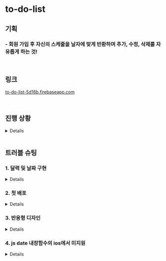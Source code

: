 # to-do-list
<h2>기획</h2>
<h3> - 회원 가입 후 자신의 스케줄을 날자에 맞게 반환하며 추가, 수정, 삭제를 자유롭게 하는 것! </h3>

<br/>

## 링크
<a href="https://to-do-list-5d16b.firebaseapp.com/">to-do-list-5d16b.firebaseapp.com</a>

<br/>

## 진행 상황
<details>
  <ol>
    <h3>(완료)</h3>
    <details>
      <li>로그인 기능 구현 완료</li>
      <li>firebase에 연결 및 todo 저장, 수정, 삭제</li>
      <li>계정별 게시물 보이기</li>
      <li>계정별 데이터 베이스 생성</li>
      <li>해당 날짜에 todo작성 시 날짜 data 저장하여 해당 날짜에만 띄우기 </li>
      <li>완료, 진행중 체크 버튼 구현 및 true, false 데이터 값을 저장 후 get 했을 때도 적용</li>
      <li>input date type에도 날짜 이동하고 게시물 불러 오는 기능 구현</li>
      <li>firebase에 배포</li>
      <li>footer 생성</li>
      <li>업데이트 페이지 생성 및 버전 알림</li>
      <li>admin 계정 및 업데이트 테이블 및 계시물 생성</li>
      <li>비밀번호 변경 및 찾기, 계정 탈퇴 기능</li>
      <li>모바일에서 접속 시 반응형으로 사용하기 편하게 디자인 변경</li>
    </details>
  </ol>
    <ol>
    <h3>(계획)</h3>
    <details>
      <li>게시물 위치 변경 시 DB값 보내고 UX/UI 적용하는 부분 고민 밒 설계</li>
      <li>게시물 위치 변경 적옹하기</li>
      <li>완료하지 못한 스케줄 확인할 수 있는 페이지 완성</li>
      <li>시간 바 넣는 기능 구현</li>
    </details>
  </ol>
</details>

<br/>

## 트러블 슈팅
<h3>1. 달력 및 날짜 구현</h3>
<details>
<h3>트러블 슈팅 해결</h3>
<ol>
  <li>달력 구현을 어떻게 할 것이가? <a href="https://github.com/alaliyo/to-do-list/blob/main/src/components/ToDoListHeader.js">(해결)</a></li>
  <li>이전 달로 넘어갔을 때 달과 최대 일수변화 시 해당 달이 아닌 다른 날의 딸의 최대 일수를 불러옴.<br/>
  (해결) setDate시 직접 달 부분에 +1 또는 -1을 함</li>

  ```javascript
  const [maxDate, setMaxDate] = useState(new Date(year, month, 0).getDate());
  [date, setDate] = useState(new Date().getDate());
  
  // -
  setMaxDate(new Date(year, month-1, 0).getDate());
  setDate(new Date(year, month-1, 0).getDate());
  // +
  setMaxDate(new Date(year, month + 1, 0).getDate());
  ```

  <li>리모컨으로 날짜를 변경해고 글을 작성 시 데이터에 스케줄 날짜를 넣는데 불필요한 코드들이 많아짐<br/>
    (해결) State로 선어하여 하나의 값이 계속 변경되게 하고 다른 부분에 선언하여 사용하는 것으로 해결</li>
  
  ```javascript
  const [scheduleDate, setScheduleDate] = useState(new Date().toLocaleDateString().replace(/\./g, '').replace(/\s/g, '-'));
  
  const dateDown = () => {
      setDate(e => e - 1);
      setScheduleDate(new Date(year, month-1, date-1).toLocaleDateString().replace(/\./g, '').replace(/\s/g, '-'))
  }

  const dateUp = () => {
      setDate(e => e + 1);
      setScheduleDate(new Date(year, month-1, date+1).toLocaleDateString().replace(/\./g, '').replace(/\s/g, '-'))
  }
  // 데이터 전송 시
  createdDate: scheduleDate,
  ```
  
</ol>
</details>


<h3>2. 첫 배포</h3>
<details>
<h4> - 히스토리를 보면 알 수 있지만 많은 시도가 있었다. 여기서 여러가지 문제가 발생했었다. 그러면서 알게 된점.</h4>
<ol>
<li>github page는 한 index만 지원한다. BrowserRouter로 주소를 2개 이상 만들게 되면 메인 페이지를 제외한 다른 페지이는 404가 뜬다. </li>
<li>BrowserRouter를 배포하게 되면 새로고침 또는 다른 페이지 이동시 404가 뜬다.(해결 코드) firebase.json에 적용</li>

```
    "rewrites": [
      {
        "source": "**",
        "destination": "/index.html"
      }
    ]
```

</ol>
</details>


<h3>3. 반응형 디자인</h3>
<details>
<h4> - 반응형 css는 공부만 해봤지 사용은 처음이다.</h4>
<ol>
<li>반응형이 처음이지만 css에 무난하게 적용을 했지만 js의 값을 변경하는 것을 못해 공부함. <br /> (해결) window.innerWidth를 사용해 크기 값을 주고 삼항연산자를 이용해 변경함.</li>
<li>웹 크기가 바뀔 때마가 값을 실시간으로 반환해야 하는데 하는 방법을 몰라 useEffect []에 뭘 넣을지 고민함. <br /> (해결)</li>

```
  const [dispWidSize, setDispWidSize] = useState(window.innerWidth);

  useEffect(()=> {
    const windowResize = () => {
      setDispWidSize(window.innerWidth)
    }
    window.addEventListener(`resize`, windowResize);
  }, []);
```

<li> 반응형 디자인을 구성했지 않아서 어떻게 해야할지 고민 중... 원하는 기능 추가되면 그려봐야 할 듯...</li>
</ol>
</details>


<h3>4. js date 내장함수의 ios에서 미지원 </h3>
<details>
<h4> - moment 라이브러리를 이용해 해결.</h4>
<ol>
<li>반응형을 만들고 안드로이드, ios 환경에서 잘 되는지 확인을 했는데 ios Date 내장함수 미지원으로 인한 오류 발생 <br />
(해결) moment 라이브러리를 활용해서 해결했으며 Date 관련 많은 코드들이 수정되고 위치도 변경하여 history 링크를 남김</li>
<a href="https://github.com/alaliyo/to-do-list/commit/a1ea3986f224c922527fc50f942ef3f68810a871">fix: ios에서 js date 함수들을 지원하지 않아 moment 라이브러리로 수정</a>
</ol>
</details>
